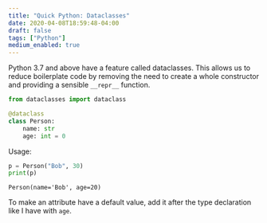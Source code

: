 ```yaml
---
title: "Quick Python: Dataclasses"
date: 2020-04-08T18:59:48-04:00
draft: false
tags: ["Python"]
medium_enabled: true
---
```


Python 3.7 and above have a feature called dataclasses. This allows us to reduce boilerplate code by removing the need to create a whole constructor and providing a sensible `__repr__` function.

```python
from dataclasses import dataclass

@dataclass
class Person:
    name: str
    age: int = 0
```

Usage:

```python
p = Person("Bob", 30)
print(p)
```

```
Person(name='Bob', age=20)
```

To make an attribute have a default value, add it after the type declaration like I have with `age`.

